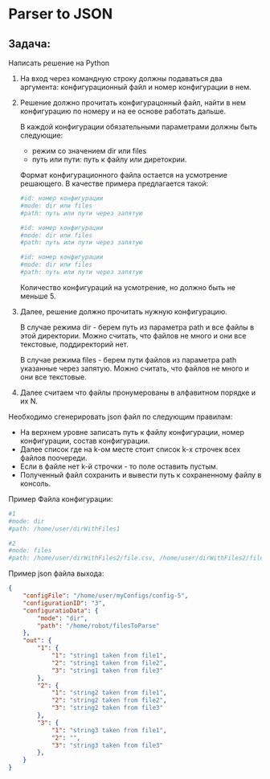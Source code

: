 # Parser to JSON

## Задача:

Написать решение на Python

1. На вход через командную строку должны подаваться два аргумента: конфигурационный файл и номер конфигурации в нем.
2. Решение должно прочитать конфигурацонный файл, найти в нем конфигурацию по номеру и на ее основе работать дальше.
    
    В каждой конфигурации обязательными параметрами должны быть следующие:
    
    * режим со значением dir или files
    * путь или пути: путь к файлу или диретокрии.
    
    Формат конфигурационного файла остается на усмотрение решающего. В качестве примера предлагается такой:
  
    ```cfg  
    #id: номер конфигурации
    #mode: dir или files
    #path: путь или пути через запятую
    
    #id: номер конфигурации
    #mode: dir или files
    #path: путь или пути через запятую
    
    #id: номер конфигурации
    #mode: dir или files
    #path: путь или пути через запятую
    ```

    Количество конфигураций на усмотрение, но должно быть не меньше 5.


3. Далее, решение должно прочитать нужную конфигурацию.

    В случае режима dir - берем путь из параметра path и все файлы в этой директории. Можно считать, что файлов не много и они все текстовые, поддиректорий нет.
    
    В случае режима files - берем пути файлов из параметра path указанные через запятую. Можно считать, что файлов не много и они все текстовые.

4. Далее считаем что файлы пронумерованы в алфавитном порядке и их N.

Необходимо сгенерировать json файл по следующим правилам:

* На верхнем уровне записать путь к файлу конфигурации, номер конфигурации, состав конфигурации.
* Далее список где на k-ом месте стоит список k-х строчек всех файлов поочереди.
* Если в файле нет k-й строчки - то поле оставить пустым.
* Полученный файл сохранить и вывести путь к сохраненному файлу в консоль.

Пример Файла конфигурации:

```cfg
#1
#mode: dir
#path: /home/user/dirWithFiles1

#2
#mode: files
#path: /home/user/dirWithFiles2/file.csv, /home/user/dirWithFiles2/file2.csv, /home/user/dirWithFiles1/file.txt
```

Пример json файла выхода:

```json
{
    "configFile": "/home/user/myConfigs/config-5",
	"configurationID": "3",
	"configuratioData": {
		"mode": "dir",
		"path": "/home/robot/filesToParse"
	},
	"out": {
		"1": {
			"1": "string1 taken from file1",
			"2": "string1 taken from file2",
			"3": "string1 taken from file3"
		},
		"2": {
			"1": "string2 taken from file1",
			"2": "string2 taken from file2",
			"3": "string2 taken from file3"
		},
		"3": {
			"1": "string3 taken from file1",
			"2": "",
			"3": "string3 taken from file3"
		},
	}
}
```
